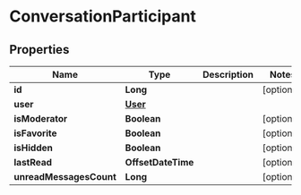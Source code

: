 

# ConversationParticipant


## Properties

| Name | Type | Description | Notes |
|------------ | ------------- | ------------- | -------------|
|**id** | **Long** |  |  [optional] |
|**user** | [**User**](User.md) |  |  |
|**isModerator** | **Boolean** |  |  [optional] |
|**isFavorite** | **Boolean** |  |  [optional] |
|**isHidden** | **Boolean** |  |  [optional] |
|**lastRead** | **OffsetDateTime** |  |  [optional] |
|**unreadMessagesCount** | **Long** |  |  [optional] |



